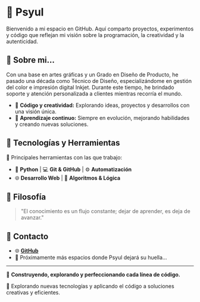 # 👾 Psyul

Bienvenido a mi espacio en GitHub. Aquí comparto proyectos, experimentos y código que 
reflejan mi visión sobre la programación, la creatividad y la autenticidad.

## 🚀 Sobre mi...

Con una base en artes gráficas y un Grado en Diseño de Producto, he pasado una década como 
Técnico de Diseño, especializándome en gestión del color e impresión digital Inkjet. Durante 
este tiempo, he brindado soporte y atención personalizada a clientes mientras recorría el mundo.

- 🔹 **Código y creatividad:** Explorando ideas, proyectos y desarrollos con una visión única.
- 🔹 **Aprendizaje continuo:** Siempre en evolución, mejorando habilidades y creando nuevas soluciones.

## 🔧 Tecnologías y Herramientas

💼 Principales herramientas con las que trabajo:

- 🐍 **Python** | 💻 **Git & GitHub** | ⚙️ **Automatización**  
- 🌐 **Desarrollo Web** | 🔢 **Algoritmos & Lógica**

## 🧠 Filosofía
> "El conocimiento es un flujo constante; dejar de aprender, es deja de avanzar."

## 📩 Contacto
- 🌐 **[GitHub](https://github.com/Psyul)**
- 📝 Próximamente más espacios donde Psyul dejará su huella...

---
🚀 **Construyendo, explorando y perfeccionando cada línea de código.**

🌱 Explorando nuevas tecnologías y aplicando el código a soluciones creativas y eficientes.
